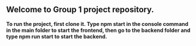 ## Welcome to Group 1 project repository.

**To run the project, first clone it. Type npm start in the console command in the main folder to start the frontend, then go to the backend folder and type npm run start to start the backend.**
